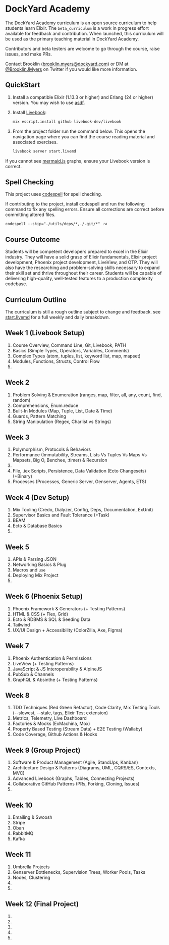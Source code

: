 # DockYard Academy

The DockYard Academy curriculum is an open source curriculum to help students learn Elixir.
The `beta_curriculum` is a work in progress effort available for feedback and contribution.
When launched, this curriculum will be used as the primary teaching material in DockYard Academy.

Contributors and beta testers are welcome to go through the course, raise issues, and make PRs.

Contact Brooklin (brooklin.myers@dockyard.com) or DM at [@BrooklinJMyers](https://twitter.com/BrooklinJMyers) on Twitter if you would like more information.

## QuickStart

1. Install a compatible Elixir (1.13.3 or higher) and Erlang (24 or higher)
   version. You may wish to use
   [asdf](https://asdf-vm.com/guide/getting-started.html#_1-install-dependencies).

2. Install [Livebook](https://github.com/livebook-dev/livebook):

   ```sh
   mix escript.install github livebook-dev/livebook
   ```

3. From the project folder run the command below. This opens the navigation
   page where you can find the course reading material and associated
   exercises.

   ```sh
   livebook server start.livemd
   ```

If you cannot see [mermaid.js](https://github.com/mermaid-js/mermaid) graphs,
ensure your Livebook version is correct.

## Spell Checking

This project uses [codespell](https://github.com/codespell-project/codespell) for spell checking.

If contributing to the project, install codespell and run the following command to fix any spelling errors. Ensure all corrections are correct before committing altered files.

```
codespell --skip="./utils/deps/*,./.git/*" -w
```

## Course Outcome
Students will be competent developers prepared to excel in the Elixir industry. They will have
a solid grasp of Elixir fundamentals, Elixir project development, Phoenix project development, LiveView, and OTP.
They will also have the researching and problem-solving skills necessary to expand their skill set and thrive
throughout their career. Students will be capable of delivering high-quality, well-tested features to a production complexity codebase.

## Curriculum Outline
The curriculum is still a rough outline subject to change and feedback. see [start.livemd](https://github.com/DockYard-Academy/beta_curriculum/blob/main/start.livemd) for a full weekly and daily breakdown.

## Week 1 (Livebook Setup)
1. Course Overview, Command Line, Git, Livebook, PATH
2. Basics (Simple Types, Operators, Variables, Comments)
3. Complex Types (atom, tuples, list, keyword list, map, mapset)
4. Modules, Functions, Structs, Control Flow
5.

## Week 2
1. Problem Solving & Enumeration (ranges, map, filter, all, any, count, find, random)
2. Comprehensions, Enum.reduce
3. Built-In Modules (Map, Tuple, List, Date & Time)
4. Guards, Pattern Matching
5. String Manipulation (Regex, Charlist vs Strings)

## Week 3
1. Polymorphism, Protocols & Behaviors
2. Performance (Immutability, Streams, Lists Vs Tuples Vs Maps Vs Mapsets, Big O, Benchee, :timer) & Recursion
3.
4. File, .iex Scripts, Persistence, Data Validation (Ecto Changesets) (+Binary)
5. Processes (Processes, Generic Server, Genserver, Agents, ETS)

## Week 4 (Dev Setup)
1. Mix Tooling (Credo, Dialyzer, Config, Deps, Documentation, ExUnit)
2. Supervisor Basics and Fault Tolerance (+Task)
3. BEAM
4. Ecto & Database Basics
5.

## Week 5
1. APIs & Parsing JSON
2. Networking Basics & Plug
3. Macros and `use`
4. Deploying Mix Project
5.

## Week 6 (Phoenix Setup)
1. Phoenix Framework & Generators (+ Testing Patterns)
2. HTML & CSS (+ Flex, Grid)
3. Ecto & RDBMS & SQL & Seeding Data
4. Tailwind
5. UX/UI Design + Accessibility (ColorZilla, Axe, Figma)

## Week 7
1. Phoenix Authentication & Permissions
2. LiveView (+ Testing Patterns)
3. JavaScript & JS Interoperability & AlpineJS
4. PubSub & Channels
5. GraphQL & Absinthe (+ Testing Patterns)

## Week 8
1. TDD Techniques (Red Green Refactor), Code Clarity, Mix Testing Tools (--slowest, --stale, tags, Elixir Test extension)
2. Metrics, Telemetry, Live Dashboard
3. Factories & Mocks (ExMachina, Mox)
4. Property Based Testing (Stream Data) + E2E Testing (Wallaby)
5. Code Coverage, Github Actions & Hooks

## Week 9 (Group Project)
1. Software & Product Management (Agile, StandUps, Kanban)
2. Architecture Design & Patterns (Diagrams, UML, CQRS/ES, Contexts, MVC)
3. Advanced Livebook (Graphs, Tables, Connecting Projects)
4. Collaborative GitHub Patterns (PRs, Forking, Cloning, Issues)
5.

## Week 10
1. Emailing & Swoosh
2. Stripe
3. Oban
4. RabbitMQ
5. Kafka

## Week 11
1. Umbrella Projects
2. Genserver Bottlenecks, Supervision Trees, Worker Pools, Tasks
3. Nodes, Clustering
4.
5.


## Week 12 (Final Project)
1.
2.
3.
4.
5.
